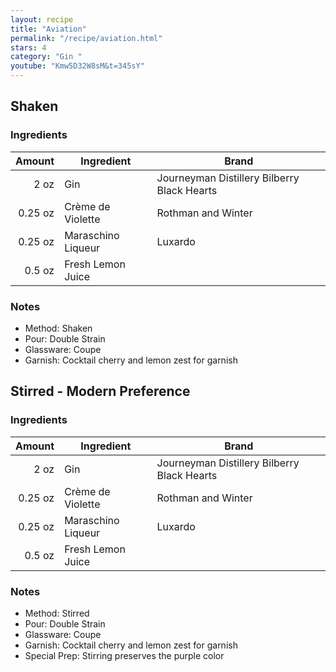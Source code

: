 ```yaml
---
layout: recipe
title: "Aviation"
permalink: "/recipe/aviation.html"
stars: 4
category: "Gin "
youtube: "Kmw5D32W8sM&t=345sY"
---
```


<div class="subrecipe" markdown="1">

## Shaken

### Ingredients

| Amount  | Ingredient             | Brand                                       |
| ------: | ------------------ | ------------------------------------------- |
|    2 oz | Gin                | Journeyman Distillery Bilberry Black Hearts |
| 0.25 oz | Crème de Violette  | Rothman and Winter                          |
| 0.25 oz | Maraschino Liqueur | Luxardo                                     |
|  0.5 oz | Fresh Lemon Juice  |

### Notes

- Method: Shaken
- Pour: Double Strain
- Glassware: Coupe
- Garnish: Cocktail cherry and lemon zest for garnish

</div>
<div class="subrecipe" markdown="1">

## Stirred - Modern Preference

### Ingredients

| Amount  | Ingredient             | Brand                                       |
| ------: | ------------------ | ------------------------------------------- |
|    2 oz | Gin                | Journeyman Distillery Bilberry Black Hearts |
| 0.25 oz | Crème de Violette  | Rothman and Winter                          |
| 0.25 oz | Maraschino Liqueur | Luxardo                                     |
|  0.5 oz | Fresh Lemon Juice  |

### Notes

- Method: Stirred
- Pour: Double Strain
- Glassware: Coupe
- Garnish: Cocktail cherry and lemon zest for garnish
- Special Prep: Stirring preserves the purple color

</div>
